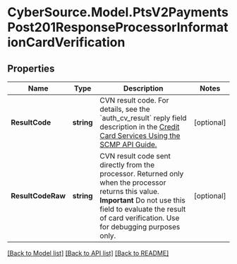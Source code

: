 # CyberSource.Model.PtsV2PaymentsPost201ResponseProcessorInformationCardVerification
## Properties

Name | Type | Description | Notes
------------ | ------------- | ------------- | -------------
**ResultCode** | **string** | CVN result code.  For details, see the &#x60;auth_cv_result&#x60; reply field description in the [Credit Card Services Using the SCMP API Guide.](https://apps.cybersource.com/library/documentation/dev_guides/CC_Svcs_SCMP_API/html/)  | [optional] 
**ResultCodeRaw** | **string** | CVN result code sent directly from the processor. Returned only when the processor returns this value.  **Important** Do not use this field to evaluate the result of card verification. Use for debugging purposes only.  | [optional] 

[[Back to Model list]](../README.md#documentation-for-models) [[Back to API list]](../README.md#documentation-for-api-endpoints) [[Back to README]](../README.md)

